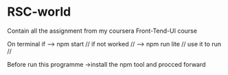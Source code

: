 # RSC-world
Contain all the assignment from my coursera Front-Tend-UI course

On terminal if 
--> npm start  // if not worked //
--> npm run lite // use it to run //

Before run this programme 
->install the npm tool and procced forward
